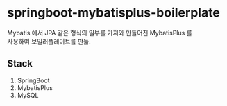 # springboot-mybatisplus-boilerplate

Mybatis 에서 JPA 같은 형식의 일부를 가져와 만들어진 MybatisPlus 를  
사용하여 보일러플레이트를 만듦.

## Stack

1. SpringBoot
2. MybatisPlus
3. MySQL